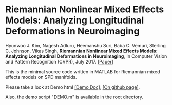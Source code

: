 # Riemannian Nonlinear Mixed Effects Models: Analyzing Longitudinal Deformations in Neuroimaging

Hyunwoo J. Kim, Nagesh Adluru, Heemanshu Suri, Baba C. Vemuri, Sterling C. Johnson, Vikas Singh, **Riemannian Nonlinear Mixed Effects Models: Analyzing Longitudinal Deformations in Neuroimaging**, In Computer Vision and Pattern Recognition (CVPR), July 2017. [[Paper]](http://pages.cs.wisc.edu/~hwkim/projects/riem-mem/)

This is the minimal source code written in MATLAB for Riemannian mixed effects models on SPD manifolds.

Please take a look at Demo html
[[Demo Doc]](http://pages.cs.wisc.edu/~hwkim/projects/riem-mem/codedoc/html/DEMO.html),
[[On github page]](http://mlman.github.io/riem-mem-cvpr2017/).

Also, the demo script "DEMO.m" is available in the root directory.


